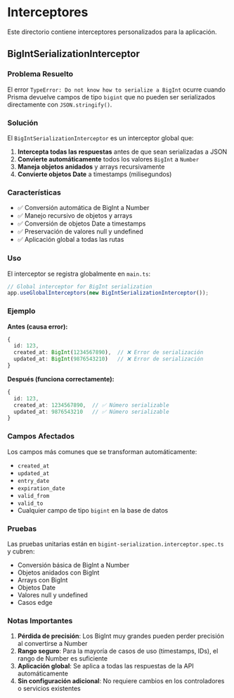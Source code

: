 # Interceptores

Este directorio contiene interceptores personalizados para la aplicación.

## BigIntSerializationInterceptor

### Problema Resuelto

El error `TypeError: Do not know how to serialize a BigInt` ocurre cuando Prisma devuelve campos de tipo `bigint` que no pueden ser serializados directamente con `JSON.stringify()`.

### Solución

El `BigIntSerializationInterceptor` es un interceptor global que:

1. **Intercepta todas las respuestas** antes de que sean serializadas a JSON
2. **Convierte automáticamente** todos los valores `BigInt` a `Number`
3. **Maneja objetos anidados** y arrays recursivamente
4. **Convierte objetos Date** a timestamps (milisegundos)

### Características

- ✅ Conversión automática de BigInt a Number
- ✅ Manejo recursivo de objetos y arrays
- ✅ Conversión de objetos Date a timestamps
- ✅ Preservación de valores null y undefined
- ✅ Aplicación global a todas las rutas

### Uso

El interceptor se registra globalmente en `main.ts`:

```typescript
// Global interceptor for BigInt serialization
app.useGlobalInterceptors(new BigIntSerializationInterceptor());
```

### Ejemplo

**Antes (causa error):**
```typescript
{
  id: 123,
  created_at: BigInt(1234567890),  // ❌ Error de serialización
  updated_at: BigInt(9876543210)   // ❌ Error de serialización
}
```

**Después (funciona correctamente):**
```typescript
{
  id: 123,
  created_at: 1234567890,  // ✅ Número serializable
  updated_at: 9876543210   // ✅ Número serializable
}
```

### Campos Afectados

Los campos más comunes que se transforman automáticamente:

- `created_at`
- `updated_at`
- `entry_date`
- `expiration_date`
- `valid_from`
- `valid_to`
- Cualquier campo de tipo `bigint` en la base de datos

### Pruebas

Las pruebas unitarias están en `bigint-serialization.interceptor.spec.ts` y cubren:

- Conversión básica de BigInt a Number
- Objetos anidados con BigInt
- Arrays con BigInt
- Objetos Date
- Valores null y undefined
- Casos edge

### Notas Importantes

1. **Pérdida de precisión**: Los BigInt muy grandes pueden perder precisión al convertirse a Number
2. **Rango seguro**: Para la mayoría de casos de uso (timestamps, IDs), el rango de Number es suficiente
3. **Aplicación global**: Se aplica a todas las respuestas de la API automáticamente
4. **Sin configuración adicional**: No requiere cambios en los controladores o servicios existentes 